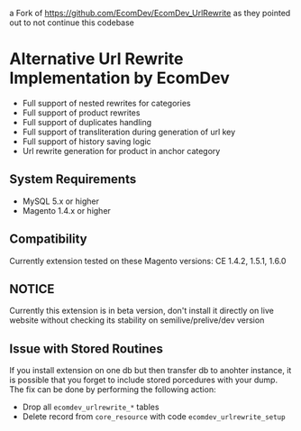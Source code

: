 a Fork of https://github.com/EcomDev/EcomDev_UrlRewrite as they pointed out to not continue this codebase

Alternative Url Rewrite Implementation by EcomDev
=================================================
* Full support of nested rewrites for categories
* Full support of product rewrites    
* Full support of duplicates handling
* Full support of transliteration during generation of url key
* Full support of history saving logic
* Url rewrite generation for product in anchor category


System Requirements
-------------------
* MySQL 5.x or higher
* Magento 1.4.x or higher

Compatibility
-------------

Currently extension tested on these Magento versions: 
CE 1.4.2, 1.5.1, 1.6.0

NOTICE
------
Currently this extension is in beta version, don't install it directly on live website without checking its stability on semilive/prelive/dev version

Issue with Stored Routines
-----------------------------
If you install extension on one db but then transfer db to anohter instance, it is possible that you forget to include stored porcedures with your dump.
The fix can be done by performing the following action:
* Drop all `ecomdev_urlrewrite_*` tables
* Delete record from `core_resource` with code `ecomdev_urlrewrite_setup`

